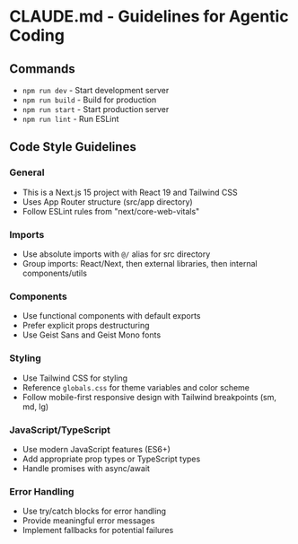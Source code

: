 # CLAUDE.md - Guidelines for Agentic Coding

## Commands
- `npm run dev` - Start development server
- `npm run build` - Build for production
- `npm run start` - Start production server
- `npm run lint` - Run ESLint

## Code Style Guidelines

### General
- This is a Next.js 15 project with React 19 and Tailwind CSS
- Uses App Router structure (src/app directory)
- Follow ESLint rules from "next/core-web-vitals"

### Imports
- Use absolute imports with `@/` alias for src directory
- Group imports: React/Next, then external libraries, then internal components/utils

### Components
- Use functional components with default exports
- Prefer explicit props destructuring
- Use Geist Sans and Geist Mono fonts

### Styling
- Use Tailwind CSS for styling
- Reference `globals.css` for theme variables and color scheme
- Follow mobile-first responsive design with Tailwind breakpoints (sm, md, lg)

### JavaScript/TypeScript
- Use modern JavaScript features (ES6+)
- Add appropriate prop types or TypeScript types
- Handle promises with async/await

### Error Handling
- Use try/catch blocks for error handling
- Provide meaningful error messages
- Implement fallbacks for potential failures